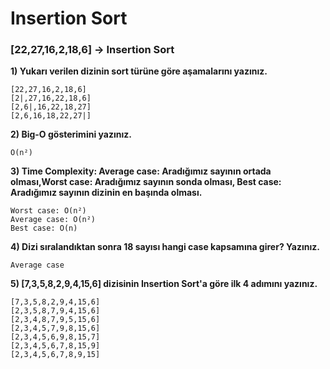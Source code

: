 # Insertion Sort

### [22,27,16,2,18,6] -> Insertion Sort

**1) Yukarı verilen dizinin sort türüne göre aşamalarını yazınız.**

````
[22,27,16,2,18,6]
[2|,27,16,22,18,6]
[2,6|,16,22,18,27]
[2,6,16,18,22,27|]
````

**2) Big-O gösterimini yazınız.**
````
O(n²)
````

**3) Time Complexity: Average case: Aradığımız sayının ortada olması,Worst case: Aradığımız sayının sonda olması, Best case: Aradığımız sayının dizinin en başında olması.**
````
Worst case: O(n²)
Average case: O(n²)
Best case: O(n)
````

**4) Dizi sıralandıktan sonra 18 sayısı hangi case kapsamına girer? Yazınız.**
````
Average case
````

**5) [7,3,5,8,2,9,4,15,6] dizisinin Insertion Sort'a göre ilk 4 adımını yazınız.**
````
[7,3,5,8,2,9,4,15,6]
[2,3,5,8,7,9,4,15,6]
[2,3,4,8,7,9,5,15,6]
[2,3,4,5,7,9,8,15,6]
[2,3,4,5,6,9,8,15,7]
[2,3,4,5,6,7,8,15,9]
[2,3,4,5,6,7,8,9,15]
````
